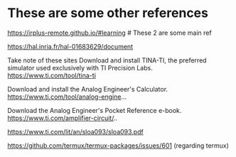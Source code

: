 # These are some other references


https://irplus-remote.github.io/#learning
                                                          # These 2 are some main ref
                                                   
https://hal.inria.fr/hal-01683629/document


Take note of these sites 
Download and install TINA-TI, the preferred simulator used exclusively with TI Precision Labs.
https://www.ti.com/tool/tina-ti

Download and install the Analog Engineer's Calculator.
https://www.ti.com/tool/analog-engine...

Download the Analog Engineer's Pocket Reference e-book.
https://www.ti.com/amplifier-circuit/..

https://www.ti.com/lit/an/sloa093/sloa093.pdf

https://github.com/termux/termux-packages/issues/601 (regarding termux)
